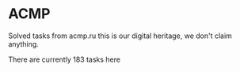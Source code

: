 # ACMP

 Solved tasks from acmp.ru this is our digital heritage, we don't claim anything.

There are currently 183 tasks here

